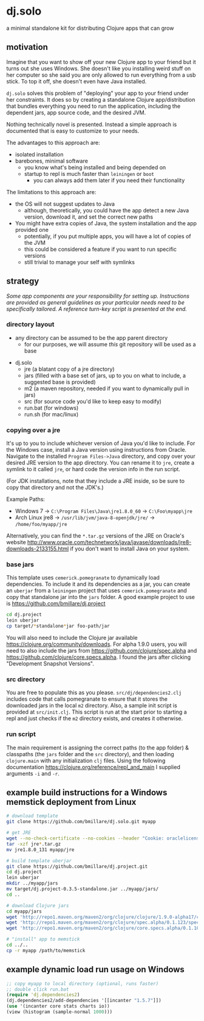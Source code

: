 # dj.solo
a minimal standalone kit for distributing Clojure apps that can grow

## motivation

Imagine that you want to show off your new Clojure app to your friend but it turns out she uses Windows. She doesn't like you installing weird stuff on her computer so she said you are only allowed to run everything from a usb stick. To top it off, she doesn't even have
Java installed.

`dj.solo` solves this problem of "deploying" your app to your friend under her constraints. It does so by creating a standalone Clojure
app/distribution that bundles everything you need to run the application, including the dependent jars, app source code, and the desired
JVM.

Nothing technically novel is presented. Instead a simple approach is documented that is easy to customize to your needs.

The advantages to this approach are:

- isolated installation
- barebones, minimal software
  - you know what's being installed and being depended on
  - startup to repl is much faster than `leiningen` or `boot`
    - you can always add them later if you need their functionality
    
The limitations to this approach are:

- the OS will not suggest updates to Java
  - although, theoretically, you could have the app detect a new Java version, download it, and set the correct new paths
- You might have extra copies of Java, the system installation and the app provided one
  - potentially, if you put multiple apps, you will have a lot of copies of the JVM
  - this could be considered a feature if you want to run specific versions
  - still trivial to manage your self with symlinks

## strategy

*Some app components are your responsibility for setting up. Instructions are provided as general guidelines as your particular needs need to be specifically tailored. A reference turn-key script is presented at the end.*

### directory layout

- any directory can be assumed to be the app parent directory
  - for our purposes, we will assume *this* git repository will be used as a base

+ dj.solo
  + jre (a blatant copy of a jre directory)
  + jars (filled with a base set of jars, up to you on what to
    include, a suggested base is provided)
  + m2 (a maven repository, needed if you want to dynamically pull in
    jars)
  + src (for source code you'd like to keep easy to modify)
  - run.bat (for windows)
  - run.sh (for mac/linux)

### copying over a jre

It's up to you to include whichever version of Java you'd like to include. For the Windows case, install a Java version using instructions from Oracle. Navigate to the installed `Program Files->Java` directory, and copy over your desired JRE version to the app
directory. You can rename it to `jre`, create a symlink to it called `jre`, or hard code the version info in the run script.

(For JDK installations, note that they include a JRE inside, so be sure to copy that directory and not the JDK's.)

Example Paths:
- Windows 7 ->  `C:\Program Files\Java\jre1.8.0_60` -> `C:\Foo\myapp\jre`
- Arch Linux jre8 -> `/usr/lib/jvm/java-8-openjdk/jre/` -> `/home/foo/myapp/jre`

Alternatively, you can find the `*.tar.gz` versions of the JRE on Oracle's website http://www.oracle.com/technetwork/java/javase/downloads/jre8-downloads-2133155.html if you don't want to install Java on your system.

### base jars

This template uses `cemerick.pomegranate` to dynamically load dependencies. To include it and its dependencies as a jar, you can create an `uberjar` from a `leiningen` project that uses `cemerick.pomegranate` and copy that standalone jar into the `jars` folder. A good example project to use is https://github.com/bmillare/dj.project

```bash
cd dj.project
lein uberjar
cp target/*standalone*jar foo-path/jar
```

You will also need to include the Clojure jar available https://clojure.org/community/downloads. For alpha 1.9.0 users, you will need to also include the jars from https://github.com/clojure/spec.alpha and https://github.com/clojure/core.specs.alpha. I found the jars after clicking "Development Snapshot Versions".

### src directory

You are free to populate this as you please. `src/dj/dependencies2.clj` includes code that calls pomegranate to ensure that it stores the downloaded jars in the local `m2` directory. Also, a sample init script is provided at `src/init.clj`. This script is run at the start prior to starting a repl and just checks if the `m2` directory exists, and creates it otherwise.

### run script

The main requirement is assigning the correct paths (to the app folder) & classpaths (the `jars` folder and the `src` directory), and then loading `clojure.main` with any initialization `clj` files. Using the following documentation https://clojure.org/reference/repl_and_main I supplied arguments `-i` and `-r`.

## example build instructions for a Windows memstick deployment from Linux

```bash
# download template
git clone https://github.com/bmillare/dj.solo.git myapp

# get JRE
wget --no-check-certificate --no-cookies --header "Cookie: oraclelicense=accept-securebackup-cookie" http://download.oracle.com/otn-pub/java/jdk/8u131-b11/d54c1d3a095b4ff2b6607d096fa80163/jre-8u131-windows-x64.tar.gz
tar -xzf jre*.tar.gz
mv jre1.8.0_131 myapp/jre

# build template uberjar
git clone https://github.com/bmillare/dj.project.git
cd dj.project
lein uberjar
mkdir ../myapp/jars
mv target/dj.project-0.3.5-standalone.jar ../myapp/jars/
cd ..

# download Clojure jars
cd myapp/jars
wget 'http://repo1.maven.org/maven2/org/clojure/clojure/1.9.0-alpha17/clojure-1.9.0-alpha17.jar'
wget 'http://repo1.maven.org/maven2/org/clojure/spec.alpha/0.1.123/spec.alpha-0.1.123.jar'
wget 'http://repo1.maven.org/maven2/org/clojure/core.specs.alpha/0.1.10/core.specs.alpha-0.1.10.jar'

# "install" app to memstick
cd ../..
cp -r myapp /path/to/memstick
```

## example dynamic load run usage on Windows

```clojure
;; copy myapp to local directory (optional, runs faster)
;; double click run.bat
(require 'dj.dependencies2)
(dj.dependencies2/add-dependencies '[[incanter "1.5.7"]])
(use '(incanter core stats charts io))
(view (histogram (sample-normal 1000)))
```
